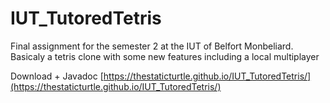 # IUT_TutoredTetris

Final assignment for the semester 2 at the IUT of Belfort Monbeliard. Basicaly a tetris clone with some new features including a local multiplayer

Download + Javadoc
[https://thestaticturtle.github.io/IUT_TutoredTetris/](https://thestaticturtle.github.io/IUT_TutoredTetris/)
